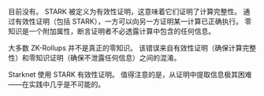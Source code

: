 目前没有。 STARK 被定义为有效性证明，这意味着它们证明了计算完整性。 通过有效性证明（包括 STARK），一方可以向另一方证明某一计算已正确执行。 零知识是一个附加属性，断言证明者不必透露计算中包含的任何信息。

大多数 ZK-Rollups 并不是真正的零知识。 该错误来自有效性证明（确保计算完整性）和零知识证明（确保不泄露任何信息）之间的混淆。

Starknet 使用 STARK 有效性证明。 值得注意的是，从证明中提取信息极其困难——在实践中几乎是不可能的。